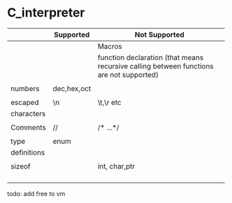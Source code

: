 # C_interpreter

|          | Supported | Not Supported |
|----------|-----------|---------------|
|          |           | Macros        |
|          |           |function declaration (that means recursive calling between functions are not supported)
|          |           |               |
|numbers   |dec,hex,oct|               |
|          |           |               |
|escaped   | \n        | \t,\r etc     |
|characters|           |               |
|          |           |               |
|Comments  | //        | /* ...*/      |
|          |           |               |
|type      |  enum     |               |
|definitions|          |               |
|          |           |               |
|sizeof    |           |int, char,ptr  |
|          |           |               |
|          |           |               |
|          |           |               |
|          |           |               |

todo: add free to vm 